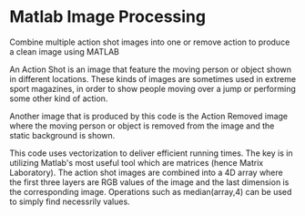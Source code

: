 # Matlab Image Processing

Combine multiple action shot images into one or remove action to produce a clean image using MATLAB

An Action Shot is an image that feature the moving person or object shown in different locations. 
These kinds of images are sometimes used in extreme sport magazines, in order to show people moving over a jump or performing some other kind of action.

Another image that is produced by this code is the Action Removed image where the moving person or object is removed from the image and the static background is shown.

This code uses vectorization to deliver efficient running times. The key is in utilizing Matlab's most useful tool which are matrices (hence Matrix Laboratory). 
The action shot images are combined into a 4D array where the first three layers are RGB values of the image and the last dimension is the corresponding image. 
Operations such as median(array,4) can be used to simply find necessrily values.
